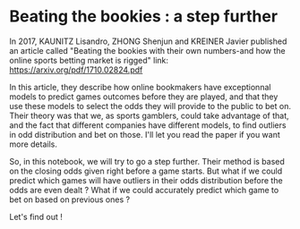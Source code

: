 # Beating the bookies : a step further


In 2017, KAUNITZ Lisandro, ZHONG Shenjun and KREINER Javier published an article called "Beating the bookies with their own numbers-and how the online sports betting market is rigged" link: https://arxiv.org/pdf/1710.02824.pdf

In this article, they describe how online bookmakers have exceptionnal models to predict games outcomes before they are played, and that they use these models to select the odds they will provide to the public to bet on.
Their theory was that we, as sports gamblers, could take advantage of that, and the fact that different companies have different models, to find outliers in odd distribution and bet on those. I'll let you read the paper if you want more details.

So, in this notebook, we will try to go a step further. Their method is based on the closing odds given right before a game starts. But what if we could predict which games will have outliers in their odds distribution before the odds are even dealt ? What if we could accurately predict which game to bet on based on previous ones ?

Let's find out !
